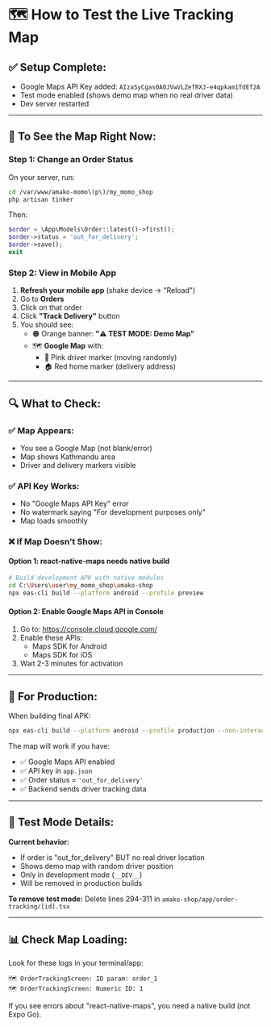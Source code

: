 # 🗺️ How to Test the Live Tracking Map

## **✅ Setup Complete:**
- Google Maps API Key added: `AIzaSyCgas0A0JVwVLZefRXJ-e4qpkam1TdEf2A`
- Test mode enabled (shows demo map when no real driver data)
- Dev server restarted

---

## **📱 To See the Map Right Now:**

### **Step 1: Change an Order Status**
On your server, run:
```bash
cd /var/www/amako-momo\(p\)/my_momo_shop
php artisan tinker
```

Then:
```php
$order = \App\Models\Order::latest()->first();
$order->status = 'out_for_delivery';
$order->save();
exit
```

### **Step 2: View in Mobile App**
1. **Refresh your mobile app** (shake device → "Reload")
2. Go to **Orders**
3. Click on that order
4. Click **"Track Delivery"** button
5. You should see:
   - 🟠 Orange banner: **"⚠️ TEST MODE: Demo Map"**
   - 🗺️ **Google Map** with:
     - 🚴 Pink driver marker (moving randomly)
     - 🏠 Red home marker (delivery address)

---

## **🔍 What to Check:**

### **✅ Map Appears:**
- You see a Google Map (not blank/error)
- Map shows Kathmandu area
- Driver and delivery markers visible

### **✅ API Key Works:**
- No "Google Maps API Key" error
- No watermark saying "For development purposes only"
- Map loads smoothly

### **❌ If Map Doesn't Show:**

#### **Option 1: react-native-maps needs native build**
```bash
# Build development APK with native modules
cd C:\Users\user\my_momo_shop\amako-shop
npx eas-cli build --platform android --profile preview
```

#### **Option 2: Enable Google Maps API in Console**
1. Go to: https://console.cloud.google.com/
2. Enable these APIs:
   - Maps SDK for Android
   - Maps SDK for iOS
3. Wait 2-3 minutes for activation

---

## **🚀 For Production:**

When building final APK:
```bash
npx eas-cli build --platform android --profile production --non-interactive
```

The map will work if you have:
- ✅ Google Maps API enabled
- ✅ API key in `app.json`
- ✅ Order status = `'out_for_delivery'`
- ✅ Backend sends driver tracking data

---

## **🧪 Test Mode Details:**

**Current behavior:**
- If order is "out_for_delivery" BUT no real driver location
- Shows demo map with random driver position
- Only in development mode (`__DEV__`)
- Will be removed in production builds

**To remove test mode:**
Delete lines 294-311 in `amako-shop/app/order-tracking/[id].tsx`

---

## **📊 Check Map Loading:**

Look for these logs in your terminal/app:
```
🗺️ OrderTrackingScreen: ID param: order_1
🗺️ OrderTrackingScreen: Numeric ID: 1
```

If you see errors about "react-native-maps", you need a native build (not Expo Go).

